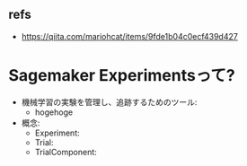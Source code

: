 ## refs

- https://qiita.com/mariohcat/items/9fde1b04c0ecf439d427

# Sagemaker Experimentsって?

- 機械学習の実験を管理し、追跡するためのツール:
  - hogehoge
- 概念:
  - Experiment:
  - Trial:
  - TrialComponent:
